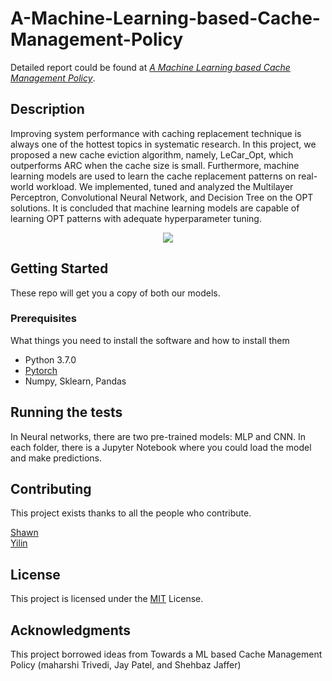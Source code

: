 # A-Machine-Learning-based-Cache-Management-Policy

Detailed report could be found at _[A Machine Learning based Cache Management Policy](https://github.com/ShawnLYU/A-Machine-Learning-based-Cache-Management-Policy/blob/master/report/csc2233.pdf)_.

## Description
Improving system performance with caching replacement technique is always one of the hottest topics in systematic research. In this project, we proposed a new cache eviction algorithm, namely, LeCar\_Opt, which outperforms ARC when the cache size is small. Furthermore, machine learning models are used to learn the cache replacement patterns on real-world workload. We implemented, tuned and analyzed the Multilayer Perceptron, Convolutional Neural Network, and Decision Tree on the OPT solutions. It is concluded that machine learning models are capable of learning OPT patterns with adequate hyperparameter tuning.




<p align="center">
  <img src='https://github.com/ShawnLYU/A-Machine-Learning-based-Cache-Management-Policy/blob/master/report/proj_graphs/NN.png'/>
</p>

## Getting Started

These repo will get you a copy of both our models. 

### Prerequisites

What things you need to install the software and how to install them

- Python 3.7.0
- [Pytorch](https://pytorch.org/)
- Numpy, Sklearn, Pandas





## Running the tests

In Neural networks, there are two pre-trained models: MLP and CNN. In each folder, there is a Jupyter Notebook where you could load the model and make predictions.


## Contributing

This project exists thanks to all the people who contribute. 

[Shawn](https://github.com/ShawnLYU)    
[Yilin](https://github.com/yilinhan)

## License

This project is licensed under the [MIT](LICENSE) License.

## Acknowledgments

This project borrowed ideas from Towards a ML based Cache Management Policy (maharshi Trivedi, Jay Patel, and Shehbaz Jaffer)
